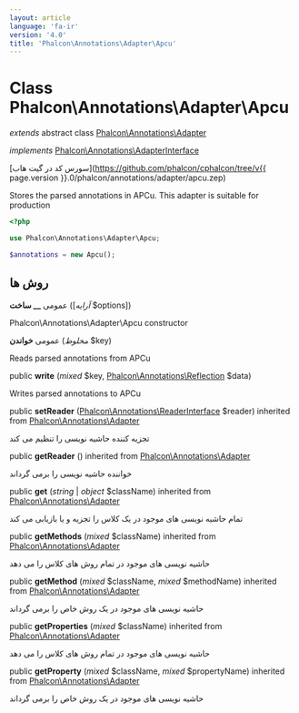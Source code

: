 ```yaml
---
layout: article
language: 'fa-ir'
version: '4.0'
title: 'Phalcon\Annotations\Adapter\Apcu'
---
```

# Class **Phalcon\Annotations\Adapter\Apcu**

*extends* abstract class [Phalcon\Annotations\Adapter](Phalcon_Annotations_Adapter)

*implements* [Phalcon\Annotations\AdapterInterface](Phalcon_Annotations_AdapterInterface)

[سورس کد در گیت هاب](https://github.com/phalcon/cphalcon/tree/v{{ page.version }}.0/phalcon/annotations/adapter/apcu.zep)

Stores the parsed annotations in APCu. This adapter is suitable for production

```php
<?php

use Phalcon\Annotations\Adapter\Apcu;

$annotations = new Apcu();

```

## روش ها

عمومی **__ ساخت** ([*آرایه* $options])

Phalcon\Annotations\Adapter\Apcu constructor

عمومی **خواندن** (*مخلوط* $key)

Reads parsed annotations from APCu

public **write** (*mixed* $key, [Phalcon\Annotations\Reflection](Phalcon_Annotations_Reflection) $data)

Writes parsed annotations to APCu

public **setReader** ([Phalcon\Annotations\ReaderInterface](Phalcon_Annotations_ReaderInterface) $reader) inherited from [Phalcon\Annotations\Adapter](Phalcon_Annotations_Adapter)

تجزیه کننده حاشیه نویسی را تنظیم می کند

public **getReader** () inherited from [Phalcon\Annotations\Adapter](Phalcon_Annotations_Adapter)

خواننده حاشیه نویسی را برمی گرداند

public **get** (*string* | *object* $className) inherited from [Phalcon\Annotations\Adapter](Phalcon_Annotations_Adapter)

تمام حاشیه نویسی های موجود در یک کلاس را تجزیه و یا بازیابی می کند

public **getMethods** (*mixed* $className) inherited from [Phalcon\Annotations\Adapter](Phalcon_Annotations_Adapter)

حاشیه نویسی های موجود در تمام روش های کلاس را می دهد

public **getMethod** (*mixed* $className, *mixed* $methodName) inherited from [Phalcon\Annotations\Adapter](Phalcon_Annotations_Adapter)

حاشیه نویسی های موجود در یک روش خاص را برمی گرداند

public **getProperties** (*mixed* $className) inherited from [Phalcon\Annotations\Adapter](Phalcon_Annotations_Adapter)

حاشیه نویسی های موجود در تمام روش های کلاس را می دهد

public **getProperty** (*mixed* $className, *mixed* $propertyName) inherited from [Phalcon\Annotations\Adapter](Phalcon_Annotations_Adapter)

حاشیه نویسی های موجود در یک روش خاص را برمی گرداند